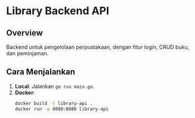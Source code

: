 # Library Backend API

## Overview
Backend untuk pengelolaan perpustakaan, dengan fitur login, CRUD buku, dan peminjaman.

## Cara Menjalankan
1. **Local**: Jalankan `go run main.go`.
2. **Docker**: 
   ```bash
   docker build -t library-api .
   docker run -p 8080:8080 library-api
